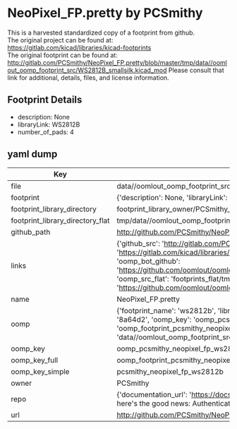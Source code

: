 # NeoPixel_FP.pretty by PCSmithy  
This is a harvested standardized copy of a footprint from github.  
The original project can be found at:  
https://gitlab.com/kicad/libraries/kicad-footprints  
The original footprint can be found at:
http://gitlab.com/PCSmithy/NeoPixel_FP.pretty/blob/master/tmp/data//oomlout_oomp_footprint_src/WS2812B_smallsilk.kicad_mod
Please consult that link for additional, details, files, and license information.  
## Footprint Details
* description: None  
* libraryLink: WS2812B  
* number_of_pads: 4  
## yaml dump  
| Key | Value |  
| --- | --- |  
| file | data//oomlout_oomp_footprint_src/NeoPixel_FP.pretty/WS2812B.kicad_mod |  
| footprint | {'description': None, 'libraryLink': 'WS2812B', 'number_of_pads': 4} |  
| footprint_library_directory | footprint_library_owner/PCSmithy_NeoPixel_FP.pretty |  
| footprint_library_directory_flat | tmp/data//oomlout_oomp_footprint_src/footprints_flat/pcsmithy_neopixel_fp_ws2812b/working |  
| github_path | http://github.com/PCSmithy/NeoPixel_FP.pretty/blob/master/tmp/data//oomlout_oomp_footprint_src/WS2812B.kicad_mod |  
| links | {'github_src': 'http://gitlab.com/PCSmithy/NeoPixel_FP.pretty/blob/master/tmp/data//oomlout_oomp_footprint_src/WS2812B_smallsilk.kicad_mod', 'github_src_repo': 'https://gitlab.com/kicad/libraries/kicad-footprints', 'oomp_bot': 'tmp/data//oomlout_oomp_footprint_src/footprints/pcsmithy_neopixel_fp_ws2812b/working', 'oomp_bot_github': 'https://github.com/oomlout/oomlout_oomp_footprint_bot/tree/main/tmp/data//oomlout_oomp_footprint_src/footprints/pcsmithy_neopixel_fp_ws2812b/working', 'oomp_src_flat': 'footprints_flat/tmp/data//oomlout_oomp_footprint_src/footprints_flat/pcsmithy_neopixel_fp_ws2812b/working', 'oomp_src_flat_github': 'https://github.com/oomlout/oomlout_oomp_footprint_src/tree/main/tmp/data//oomlout_oomp_footprint_src/footprints_flat/pcsmithy_neopixel_fp_ws2812b/working'} |  
| name | NeoPixel_FP.pretty |  
| oomp | {'footprint_name': 'ws2812b', 'library_name': 'neopixel_fp', 'md5': '8a64d27ebee580757ccb701b461874bf', 'md5_10': '8a64d27ebe', 'md5_5': '8a64d', 'md5_6': '8a64d2', 'oomp_key': 'oomp_pcsmithy_neopixel_fp_ws2812b', 'oomp_key_extra': 'oomp_footprint_pcsmithy_neopixel_fp_ws2812b', 'oomp_key_full': 'oomp_footprint_pcsmithy_neopixel_fp_ws2812b_8a64d2', 'oomp_key_simple': 'pcsmithy_neopixel_fp_ws2812b', 'original_filename': 'data//oomlout_oomp_footprint_src/NeoPixel_FP.pretty/WS2812B.kicad_mod', 'owner_name': 'pcsmithy'} |  
| oomp_key | oomp_pcsmithy_neopixel_fp_ws2812b |  
| oomp_key_full | oomp_footprint_pcsmithy_neopixel_fp_ws2812b |  
| oomp_key_simple | pcsmithy_neopixel_fp_ws2812b |  
| owner | PCSmithy |  
| repo | {'documentation_url': 'https://docs.github.com/rest/overview/resources-in-the-rest-api#rate-limiting', 'message': "API rate limit exceeded for 84.66.142.224. (But here's the good news: Authenticated requests get a higher rate limit. Check out the documentation for more details.)"} |  
| url | http://github.com/PCSmithy/NeoPixel_FP.pretty |  

